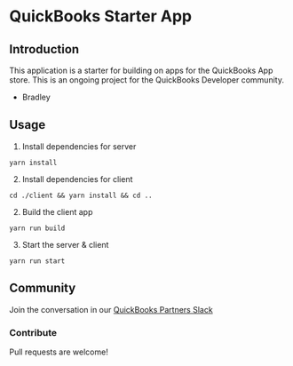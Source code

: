 # QuickBooks Starter App

## Introduction

This application is a starter for building on apps for the QuickBooks App store. This is an ongoing project for the QuickBooks Developer community.

- Bradley

## Usage

1. Install dependencies for server

`yarn install`

2. Install dependencies for client

`cd ./client && yarn install && cd ..`

2. Build the client app

`yarn run build`

3. Start the server & client

`yarn run start`

## Community

Join the conversation in our [QuickBooks Partners Slack](https://join.slack.com/t/quickbookspartners/shared_invite/zt-1xhodjadu-LGxJcYEbwofhOg_YHvx5Mg)

### Contribute

Pull requests are welcome!
